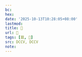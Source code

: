 ```yaml
---
bc:
hex:
date: '2025-10-13T10:28:05+08:00'
lastmod:
title: 􄩦
url: 􄩦
tags: [䈘, 𥴺]
src: DCCV, DCCV
note:
---
```

